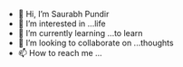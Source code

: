 - 👋 Hi, I’m Saurabh Pundir
- 👀 I’m interested in ...life
- 🌱 I’m currently learning ...to learn
- 💞️ I’m looking to collaborate on ...thoughts
- 📫 How to reach me ...

<!---
saurabhpundir-net/saurabhpundir-net is a ✨ special ✨ repository because its `README.md` (this file) appears on your GitHub profile.
You can click the Preview link to take a look at your changes.
--->
